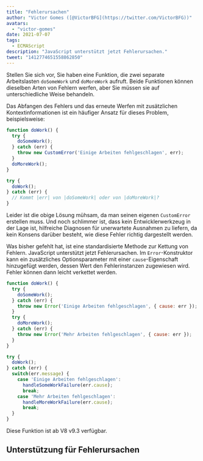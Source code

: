 ```yaml
---
title: "Fehlerursachen"
author: "Victor Gomes ([@VictorBFG](https://twitter.com/VictorBFG))"
avatars:
  - "victor-gomes"
date: 2021-07-07
tags:
  - ECMAScript
description: "JavaScript unterstützt jetzt Fehlerursachen."
tweet: "1412774651558862850"
---
```


Stellen Sie sich vor, Sie haben eine Funktion, die zwei separate Arbeitslasten `doSomeWork` und `doMoreWork` aufruft. Beide Funktionen können dieselben Arten von Fehlern werfen, aber Sie müssen sie auf unterschiedliche Weise behandeln.

Das Abfangen des Fehlers und das erneute Werfen mit zusätzlichen Kontextinformationen ist ein häufiger Ansatz für dieses Problem, beispielsweise:

```js
function doWork() {
  try {
    doSomeWork();
  } catch (err) {
    throw new CustomError('Einige Arbeiten fehlgeschlagen', err);
  }
  doMoreWork();
}

try {
  doWork();
} catch (err) {
  // Kommt |err| von |doSomeWork| oder von |doMoreWork|?
}
```

Leider ist die obige Lösung mühsam, da man seinen eigenen `CustomError` erstellen muss. Und noch schlimmer ist, dass kein Entwicklerwerkzeug in der Lage ist, hilfreiche Diagnosen für unerwartete Ausnahmen zu liefern, da kein Konsens darüber besteht, wie diese Fehler richtig dargestellt werden.

<!--truncate-->
Was bisher gefehlt hat, ist eine standardisierte Methode zur Kettung von Fehlern. JavaScript unterstützt jetzt Fehlerursachen. Im `Error`-Konstruktor kann ein zusätzliches Optionsparameter mit einer `cause`-Eigenschaft hinzugefügt werden, dessen Wert den Fehlerinstanzen zugewiesen wird. Fehler können dann leicht verkettet werden.

```js
function doWork() {
  try {
    doSomeWork();
  } catch (err) {
    throw new Error('Einige Arbeiten fehlgeschlagen', { cause: err });
  }
  try {
    doMoreWork();
  } catch (err) {
    throw new Error('Mehr Arbeiten fehlgeschlagen', { cause: err });
  }
}

try {
  doWork();
} catch (err) {
  switch(err.message) {
    case 'Einige Arbeiten fehlgeschlagen':
      handleSomeWorkFailure(err.cause);
      break;
    case 'Mehr Arbeiten fehlgeschlagen':
      handleMoreWorkFailure(err.cause);
      break;
  }
}
```

Diese Funktion ist ab V8 v9.3 verfügbar.

## Unterstützung für Fehlerursachen

<feature-support chrome="93 https://chromium-review.googlesource.com/c/v8/v8/+/2784681"
                 firefox="91 https://bugzilla.mozilla.org/show_bug.cgi?id=1679653"
                 safari="15 https://bugs.webkit.org/show_bug.cgi?id=223302"
                 nodejs="no"
                 babel="no"></feature-support>
